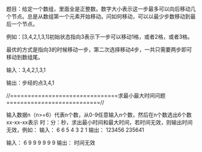 题目：给定一个数组，里面全是正整数。数字大小表示这一步最多可以向后移动几个节点。总是从数组第一个元素开始移动。问如何移动，可以以最少步数移动到最后一个节点。

例如：[3,4,2,1,3,1]初始状态指向3表示下一步可以移动1格，或者2格，或者3格。

最优的方式是指向3的时候移动一步，第二次选择移动4步，一共只需要两步即可移动到数组尾。


输入：3,4,2,1,3,1

输出：步经的点3,4,1


//===============================求最小最大时间问题===========================//

输入数据n（n>=6）代表n个数，从0-9任意输入n个数，然后在n个数选出6个数xx-xx-xx表示 时：分：秒，求出最小时间和最大时间，若时间无效，则输出时间无效，例如：
输入：
6
6 5 4 3 2 1
输出：
123456 235641

输入：
6
9 9 9 9 9 9
输出：
时间无效
